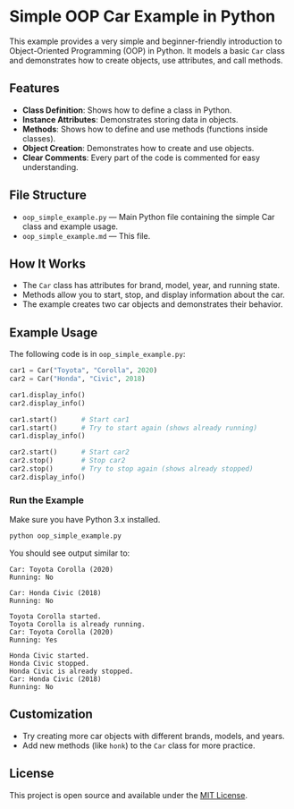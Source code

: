 # Simple OOP Car Example in Python

This example provides a very simple and beginner-friendly introduction to Object-Oriented Programming (OOP) in Python. It models a basic `Car` class and demonstrates how to create objects, use attributes, and call methods.

## Features

- **Class Definition**: Shows how to define a class in Python.
- **Instance Attributes**: Demonstrates storing data in objects.
- **Methods**: Shows how to define and use methods (functions inside classes).
- **Object Creation**: Demonstrates how to create and use objects.
- **Clear Comments**: Every part of the code is commented for easy understanding.

## File Structure

- `oop_simple_example.py` — Main Python file containing the simple Car class and example usage.
- `oop_simple_example.md` — This file.

## How It Works

- The `Car` class has attributes for brand, model, year, and running state.
- Methods allow you to start, stop, and display information about the car.
- The example creates two car objects and demonstrates their behavior.

## Example Usage

The following code is in `oop_simple_example.py`:

```python
car1 = Car("Toyota", "Corolla", 2020)
car2 = Car("Honda", "Civic", 2018)

car1.display_info()
car2.display_info()

car1.start()      # Start car1
car1.start()      # Try to start again (shows already running)
car1.display_info()

car2.start()      # Start car2
car2.stop()       # Stop car2
car2.stop()       # Try to stop again (shows already stopped)
car2.display_info()
```

### Run the Example

Make sure you have Python 3.x installed.

```bash
python oop_simple_example.py
```

You should see output similar to:

```
Car: Toyota Corolla (2020)
Running: No

Car: Honda Civic (2018)
Running: No

Toyota Corolla started.
Toyota Corolla is already running.
Car: Toyota Corolla (2020)
Running: Yes

Honda Civic started.
Honda Civic stopped.
Honda Civic is already stopped.
Car: Honda Civic (2018)
Running: No
```

## Customization

- Try creating more car objects with different brands, models, and years.
- Add new methods (like `honk`) to the `Car` class for more practice.

## License

This project is open source and available under the [MIT License](LICENSE).
